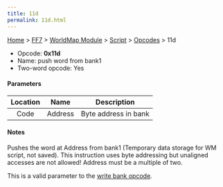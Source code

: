 ```yaml
---
title: 11d
permalink: 11d.html
---
```


[Home](../../../../Main%20Page.md) > [FF7](../../../../FF7.md) > [WorldMap Module](../../../WorldMap%20Module.md) > [Script](../../Script.md) > [Opcodes](../Opcodes.md) > 11d

-   Opcode: **0x11d**
-   Name: push word from bank1
-   Two-word opcode: Yes

#### Parameters

| Location |  Name   |     Description      |
|:--------:|:-------:|:--------------------:|
|   Code   | Address | Byte address in bank |

#### Notes

Pushes the word at Address from bank1 (Temporary data storage for WM
script, not saved). This instruction uses byte addressing but unaligned
accesses are not allowed! Address must be a multiple of two.

This is a valid parameter to the [write bank opcode][].

  [write bank opcode]: ../../../WorldMap%20Module/Script/Opcodes/0e0.md "wikilink"
